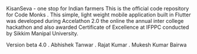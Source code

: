 KisanSeva - one stop for Indian farmers
This is the official code repository for Code Monks . This simple, light weight mobile application built in Flutter was developed during Accelathon 2.0 the online the annual inter college hackathon and also awarded Certificate of Excellence at IFPPC conducted by Sikkim Manipal University.

Version beta 4.0
. Abhishek Tanwar
. Rajat Kumar
. Mukesh Kumar Bairwa
